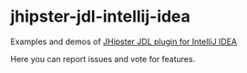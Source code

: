 # jhipster-jdl-intellij-idea

Examples and demos of [JHipster JDL plugin for IntelliJ IDEA](https://plugins.jetbrains.com/plugin/19697-jhipster-jdl)

Here you can report issues and vote for features.
